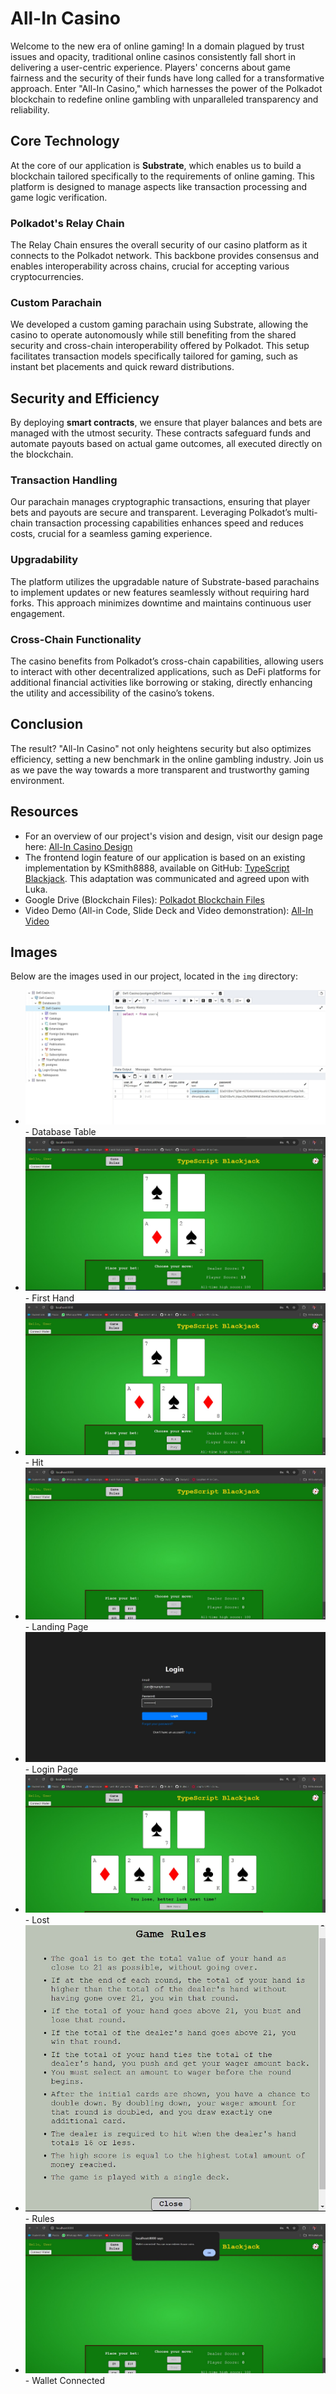 # All-In Casino

Welcome to the new era of online gaming! In a domain plagued by trust issues and opacity, traditional online casinos consistently fall short in delivering a user-centric experience. Players' concerns about game fairness and the security of their funds have long called for a transformative approach. Enter "All-In Casino," which harnesses the power of the Polkadot blockchain to redefine online gambling with unparalleled transparency and reliability.

## Core Technology

At the core of our application is **Substrate**, which enables us to build a blockchain tailored specifically to the requirements of online gaming. This platform is designed to manage aspects like transaction processing and game logic verification.

### Polkadot's Relay Chain

The Relay Chain ensures the overall security of our casino platform as it connects to the Polkadot network. This backbone provides consensus and enables interoperability across chains, crucial for accepting various cryptocurrencies.

### Custom Parachain

We developed a custom gaming parachain using Substrate, allowing the casino to operate autonomously while still benefiting from the shared security and cross-chain interoperability offered by Polkadot. This setup facilitates transaction models specifically tailored for gaming, such as instant bet placements and quick reward distributions.

## Security and Efficiency

By deploying **smart contracts**, we ensure that player balances and bets are managed with the utmost security. These contracts safeguard funds and automate payouts based on actual game outcomes, all executed directly on the blockchain.

### Transaction Handling

Our parachain manages cryptographic transactions, ensuring that player bets and payouts are secure and transparent. Leveraging Polkadot’s multi-chain transaction processing capabilities enhances speed and reduces costs, crucial for a seamless gaming experience.

### Upgradability

The platform utilizes the upgradable nature of Substrate-based parachains to implement updates or new features seamlessly without requiring hard forks. This approach minimizes downtime and maintains continuous user engagement.

### Cross-Chain Functionality

The casino benefits from Polkadot’s cross-chain capabilities, allowing users to interact with other decentralized applications, such as DeFi platforms for additional financial activities like borrowing or staking, directly enhancing the utility and accessibility of the casino’s tokens.

## Conclusion

The result? "All-In Casino" not only heightens security but also optimizes efficiency, setting a new benchmark in the online gambling industry. Join us as we pave the way towards a more transparent and trustworthy gaming environment.

## Resources

- For an overview of our project's vision and design, visit our design page here: [All-In Casino Design](https://www.canva.com/design/DAGMNQvyJSs/pMr3qpymrxGz0QjALwkiGw/edit?utm_content=DAGMNQvyJSs&utm_campaign=designshare&utm_medium=link2&utm_source=sharebutton)
- The frontend login feature of our application is based on an existing implementation by KSmith8888, available on GitHub: [TypeScript Blackjack](https://github.com/KSmith8888/TypeScript-Blackjack). This adaptation was communicated and agreed upon with Luka.
- Google Drive (Blockchain Files): [Polkadot Blockchain Files](https://drive.google.com/drive/folders/1TjU00GYhEBNx6AC-kaCcQw2WLMLFUIL7?usp=sharing)
- Video Demo (All-in Code, Slide Deck and Video demonstration): [All-In Video](https://drive.google.com/drive/folders/1lEvlUxsVCejcdu-vPo6jm6YKJs3piohW?usp=sharing)

## Images

Below are the images used in our project, located in the `img` directory:

- ![Database Table](img/Database%20Table.jpg) - Database Table
- ![First Hand](img/FirstHand.jpg) - First Hand
- ![Hit](img/Hit.jpg) - Hit
- ![Landing Page](img/LandingPage.jpg) - Landing Page
- ![Login Page](img/LoginPage.jpg) - Login Page
- ![Lost](img/Lost.jpg) - Lost
- ![Rules](img/Rules.jpg) - Rules
- ![Wallet Connected](img/WalletConnected.jpg) - Wallet Connected